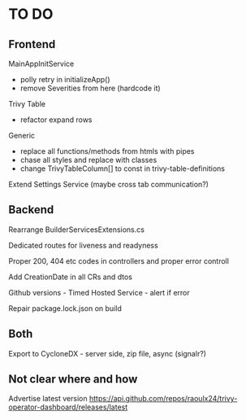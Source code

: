 # TO DO

## Frontend

MainAppInitService
- polly retry in initializeApp()
- remove Severities from here (hardcode it)

Trivy Table
- refactor expand rows

Generic
- replace all functions/methods from htmls with pipes
- chase all styles and replace with classes
- change TrivyTableColumn[] to const in trivy-table-definitions

Extend Settings Service (maybe cross tab communication?)

## Backend

Rearrange BuilderServicesExtensions.cs

Dedicated routes for liveness and readyness

Proper 200, 404 etc codes in controllers and proper error controll

Add CreationDate in all CRs and dtos

Github versions - Timed Hosted Service - alert if error

Repair package.lock.json on build

## Both

Export to CycloneDX - server side, zip file, async (signalr?)

## Not clear where and how

Advertise latest version
https://api.github.com/repos/raoulx24/trivy-operator-dashboard/releases/latest